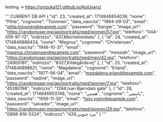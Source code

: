 testing -> https://onizuka121.github.io/ApiUsers/

'''
CURRENT DB API
{
    "id": 23,
    "created_at": 1714846854039,
    "nome": "Pihla",
    "cognome": "Toivonen",
    "data_nascita": "1964-09-03",
    "email": "pihla.toivonen@example.com",
    "password": "banger",
    "image_url": "https://randomuser.me/api/portraits/med/women/57.jpg",
    "telefono": "044-459-97-13",
    "indirizzo": "437,Mechelininkatu"
  },
  {
    "id": 24,
    "created_at": 1714846886434,
    "nome": "Magnus",
    "cognome": "Christensen",
    "data_nascita": "1946-10-31",
    "email": "magnus.christensen@example.com",
    "password": "messiah",
    "image_url": "https://randomuser.me/api/portraits/med/men/42.jpg",
    "telefono": "24900181",
    "indirizzo": "8327,Kildegårdsvej"
  },
  {
    "id": 25,
    "created_at": 1714846898621,
    "nome": "Magdalena",
    "cognome": "Erland",
    "data_nascita": "1977-06-04",
    "email": "magdalena.erland@example.com",
    "password": "nadine",
    "image_url": "https://randomuser.me/api/portraits/med/women/7.jpg",
    "telefono": "45380198",
    "indirizzo": "1284,Ivan Bjørndals gate"
  },
  {
    "id": 26,
    "created_at": 1714846903748,
    "nome": "هستی",
    "cognome": "یاسمی",
    "data_nascita": "1956-11-30",
    "email": "hsty.ysmy@example.com",
    "password": "salvador",
    "image_url": "https://randomuser.me/api/portraits/med/women/26.jpg",
    "telefono": "0998-816-5324",
    "indirizzo": "428,نبرد جنوبی"
  }
'''
